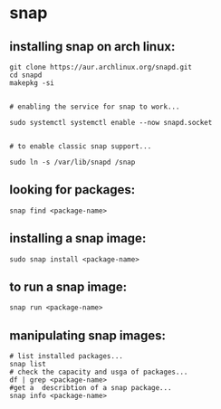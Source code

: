 # snap

## installing snap on arch linux:

```
git clone https://aur.archlinux.org/snapd.git
cd snapd
makepkg -si


# enabling the service for snap to work...

sudo systemctl systemctl enable --now snapd.socket


# to enable classic snap support...

sudo ln -s /var/lib/snapd /snap

```
## looking for packages:

```
snap find <package-name>

```

## installing a snap image:
```
sudo snap install <package-name>

```
## to run a snap image:

```
snap run <package-name>

```

## manipulating snap images:

```
# list installed packages...
snap list
# check the capacity and usga of packages...
df | grep <package-name>
#get a  describtion of a snap package...
snap info <package-name>

```
